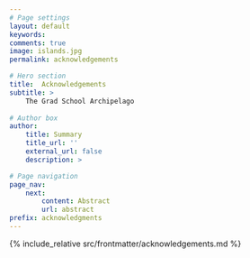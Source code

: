 ```yaml
---
# Page settings
layout: default
keywords:
comments: true
image: islands.jpg
permalink: acknowledgements

# Hero section
title:  Acknowledgements
subtitle: >  
    The Grad School Archipelago
    
# Author box
author:
    title: Summary
    title_url: ''
    external_url: false
    description: >

# Page navigation
page_nav:
    next:
        content: Abstract
        url: abstract
prefix: acknowledgments
---
```


{% include_relative src/frontmatter/acknowledgements.md %}